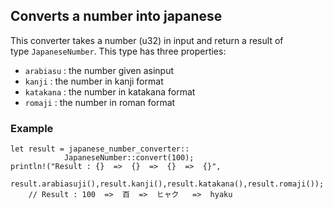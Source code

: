 ## Converts a number into japanese

This converter takes a number (u32) in input and return a result of type `JapaneseNumber`. This type has three properties:

-   `arabiasu` : the number given asinput
-   `kanji` : the number in kanji format
-   `katakana` : the number in katakana format
-   `romaji` : the number in roman format


### Example

```
let result = japanese_number_converter::
            JapaneseNumber::convert(100);
println!("Result : {}  =>  {}  =>  {}  =>  {}",
    result.arabiasuji(),result.kanji(),result.katakana(),result.romaji());
    // Result : 100  =>  百  =>  ヒャク   =>  hyaku  
```
